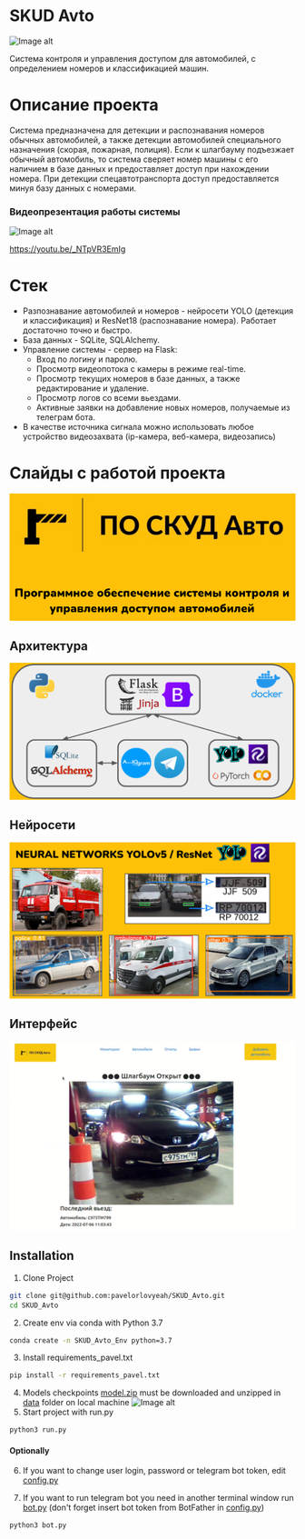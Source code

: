 # SKUD Avto
![Image alt](https://github.com/pavelorlovyeah/SKUD_Avto/blob/master/static/readme/img_7.png)

Система контроля и управления доступом для автомобилей, с определением номеров и классификацией машин.

# Описание проекта
Система предназначена для детекции и распознавания номеров обычных автомобилей, а также детекции автомобилей специального назначения (скорая, пожарная, полиция).
Если к шлагбауму подъезжает обычный автомобиль, то система сверяет номер машины с его наличием в базе данных и предоставляет доступ при нахождении номера.
При детекции спецавтотранспорта доступ предоставляется минуя базу данных с номерами.

### Видеопрезентация работы системы
![Image alt](https://github.com/pavelorlovyeah/SKUD_Avto/blob/master/static/readme/img_6.png)

https://youtu.be/_NTpVR3EmIg

# Стек
- Разпознавание автомобилей и номеров - нейросети YOLO (детекция и классификация) и ResNet18 (распознавание номера). Работает достаточно точно и быстро.
- База данных - SQLite, SQLAlchemy.
- Управление системы - сервер  на Flask:
  * Вход по логину и паролю.
  * Просмотр видеопотока с камеры в режиме real-time.
  * Просмотр текущих номеров в базе данных, а также редактирование и удаление.
  * Просмотр логов со всеми вьездами.
  * Активные заявки на добавление новых номеров, получаемые из телеграм бота.
- В качестве источника сигнала можно использовать любое устройство видеозахвата (ip-камера, веб-камера, видеозапись)

# Слайды с работой проекта
![Иллюстрация к проекту](https://github.com/polubarev/SKUD_Avto/blob/main/readme_images/1.png)

## Архитектура
![Image alt](https://github.com/polubarev/SKUD_Avto/blob/main/readme_images/2.png)

## Нейросети
![Image alt](https://github.com/polubarev/SKUD_Avto/blob/main/readme_images/3.png)

## Интерфейс
![Image alt](https://github.com/polubarev/SKUD_Avto/blob/main/readme_images/4.png)

## Installation
1. Clone Project
```bash
git clone git@github.com:pavelorlovyeah/SKUD_Avto.git
cd SKUD_Avto
```
2. Create env via conda with Python 3.7
```bash
conda create -n SKUD_Avto_Env python=3.7
```
3. Install requirements_pavel.txt
```bash
pip install -r requirements_pavel.txt
```
4. Models checkpoints
[model.zip](https://drive.google.com/drive/folders/1oWJkOWIZlKSHBMND4An9UUTg4jEGXund?usp=sharing) 
must be downloaded and unzipped in [data](https://github.com/pavelorlovyeah/SKUD_Avto/tree/master/data) folder on local machine
![Image alt](https://github.com/pavelorlovyeah/SKUD_Avto/blob/master/static/readme/img_1.png)
5. Start project with run.py
```bash
python3 run.py
```

#### Optionally

6. If you want to change user login, password or telegram bot token, edit [config.py](https://github.com/pavelorlovyeah/SKUD_Avto/blob/master/config.py)

7. If you want to run telegram bot you need in another terminal window run [bot.py](https://github.com/pavelorlovyeah/SKUD_Avto/blob/master/bot.py) (don't forget insert bot token from BotFather in [config.py](https://github.com/pavelorlovyeah/SKUD_Avto/blob/master/config.py))
```bash
python3 bot.py
```
